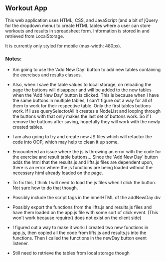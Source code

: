 ## Workout App

This web application uses HTML, CSS, and JavaScript (and a bit of jQuery for the dropdown menu) to create HTML tables where a user can store workouts and results in spreadsheet form. Information is stored in and retrieved from LocalStorage.

It is currently only styled for mobile (max-width: 480px). 

### Notes: 
* Am going to use the 'Add New Day' button to add new tables containing the exercises and 
results classes. 
*	Also, when I save the table values to local storage, on reloading the page the buttons will 
disappear and will be added to the new tables when the 'Add New Day' button is clicked. This is 
because when I have the same buttons in multiple tables, I can't figure out a way for all of them to 
work for their respective table. Only the first tables buttons work. If I use querySelectorAll it 
creates a NodeList and looping through the buttons with that only makes the last set of buttons 
work. So if I remove the buttons after saving, hopefully they will work with the newly created 
tables.
*	I am also going to try and create new JS files which will refactor the code into OOP, which may help to clean it up some. 

*	Encountered an issue where the js is throwing an error with the code for the exercise and result table buttons... Since the 'Add New Day' button adds the html that the results.js and lifts.js files are dependent upon, there is an error where the js functions are being loaded without the necessary html already loaded on the page.
* To fix this, I think I will need to load the js files when I click the button. Not sure how to do that though. 
* Possibly include the script tags in the innerHTML of the addNewDay div
* Possibly export the functions from the lifts.js and results.js files and have them loaded on the app.js file with some sort of click event. (This won't work because require() does not exist on the client side)
* I figured out a way to make it work: I created two new functions in app.js, then copied all the code from lifts.js and results.js into the functions. Then I called the functions in the newDay button event listener.
* Still need to retrieve the tables from local storage though